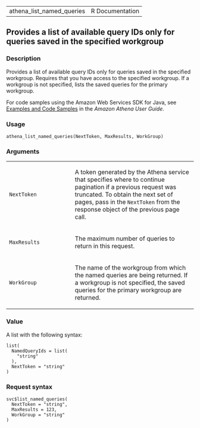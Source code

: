 <table style="width: 100%;">
<tbody>
<tr class="odd">
<td>athena_list_named_queries</td>
<td style="text-align: right;">R Documentation</td>
</tr>
</tbody>
</table>

## Provides a list of available query IDs only for queries saved in the specified workgroup

### Description

Provides a list of available query IDs only for queries saved in the
specified workgroup. Requires that you have access to the specified
workgroup. If a workgroup is not specified, lists the saved queries for
the primary workgroup.

For code samples using the Amazon Web Services SDK for Java, see
[Examples and Code
Samples](https://docs.aws.amazon.com/athena/latest/ug/code-samples.html)
in the *Amazon Athena User Guide*.

### Usage

    athena_list_named_queries(NextToken, MaxResults, WorkGroup)

### Arguments

<table>
<colgroup>
<col style="width: 35%" />
<col style="width: 65%" />
</colgroup>
<tbody>
<tr class="odd">
<td><code
id="athena_list_named_queries_:_NextToken">NextToken</code></td>
<td><p>A token generated by the Athena service that specifies where to
continue pagination if a previous request was truncated. To obtain the
next set of pages, pass in the <code>NextToken</code> from the response
object of the previous page call.</p></td>
</tr>
<tr class="even">
<td><code
id="athena_list_named_queries_:_MaxResults">MaxResults</code></td>
<td><p>The maximum number of queries to return in this request.</p></td>
</tr>
<tr class="odd">
<td><code
id="athena_list_named_queries_:_WorkGroup">WorkGroup</code></td>
<td><p>The name of the workgroup from which the named queries are being
returned. If a workgroup is not specified, the saved queries for the
primary workgroup are returned.</p></td>
</tr>
</tbody>
</table>

### Value

A list with the following syntax:

    list(
      NamedQueryIds = list(
        "string"
      ),
      NextToken = "string"
    )

### Request syntax

    svc$list_named_queries(
      NextToken = "string",
      MaxResults = 123,
      WorkGroup = "string"
    )
